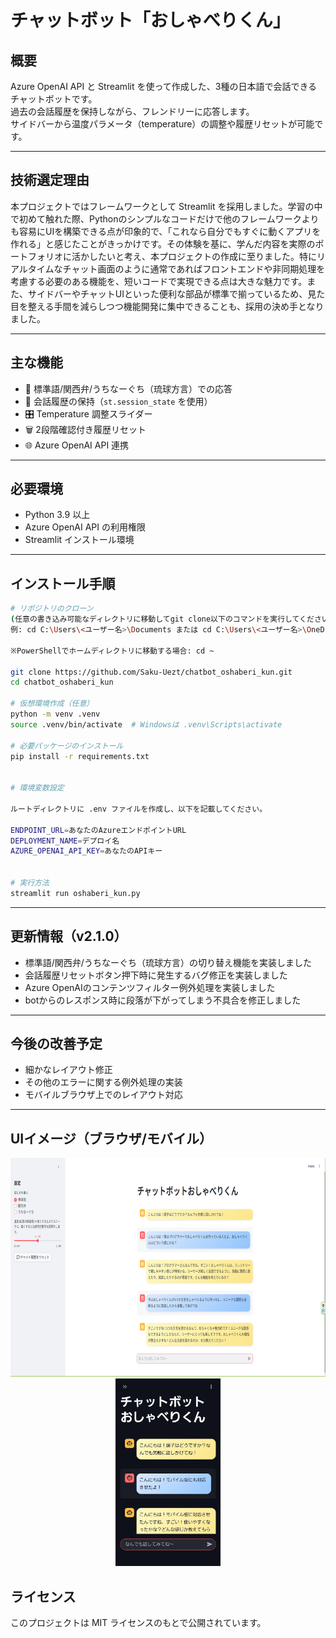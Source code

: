 # チャットボット「おしゃべりくん」

## 概要
Azure OpenAI API と Streamlit を使って作成した、3種の日本語で会話できるチャットボットです。  
過去の会話履歴を保持しながら、フレンドリーに応答します。  
サイドバーから温度パラメータ（temperature）の調整や履歴リセットが可能です。

---

## 技術選定理由
本プロジェクトではフレームワークとして Streamlit を採用しました。学習の中で初めて触れた際、Pythonのシンプルなコードだけで他のフレームワークよりも容易にUIを構築できる点が印象的で、「これなら自分でもすぐに動くアプリを作れる」と感じたことがきっかけです。その体験を基に、学んだ内容を実際のポートフォリオに活かしたいと考え、本プロジェクトの作成に至りました。特にリアルタイムなチャット画面のように通常であればフロントエンドや非同期処理を考慮する必要のある機能を、短いコードで実現できる点は大きな魅力です。また、サイドバーやチャットUIといった便利な部品が標準で揃っているため、見た目を整える手間を減らしつつ機能開発に集中できることも、採用の決め手となりました。

---

## 主な機能
- 💬 標準語/関西弁/うちなーぐち（琉球方言）での応答
- 🔄 会話履歴の保持（`st.session_state` を使用）
- 🎛 Temperature 調整スライダー
- 🗑 2段階確認付き履歴リセット
- 🌐 Azure OpenAI API 連携

---

## 必要環境
- Python 3.9 以上
- Azure OpenAI API の利用権限
- Streamlit インストール環境

---

## インストール手順

```bash
# リポジトリのクローン
(任意の書き込み可能なディレクトリに移動してgit clone以下のコマンドを実行してください)
例: cd C:\Users\<ユーザー名>\Documents または cd C:\Users\<ユーザー名>\OneDrive\デスクトップ (OneDrive使用時)

※PowerShellでホームディレクトリに移動する場合: cd ~

git clone https://github.com/Saku-Uezt/chatbot_oshaberi_kun.git
cd chatbot_oshaberi_kun

# 仮想環境作成（任意）
python -m venv .venv
source .venv/bin/activate  # Windowsは .venv\Scripts\activate

# 必要パッケージのインストール
pip install -r requirements.txt


# 環境変数設定

ルートディレクトリに .env ファイルを作成し、以下を記載してください。

ENDPOINT_URL=あなたのAzureエンドポイントURL
DEPLOYMENT_NAME=デプロイ名
AZURE_OPENAI_API_KEY=あなたのAPIキー


# 実行方法
streamlit run oshaberi_kun.py
```
---

## 更新情報（v2.1.0）
-  標準語/関西弁/うちなーぐち（琉球方言）の切り替え機能を実装しました
-  会話履歴リセットボタン押下時に発生するバグ修正を実装しました
-  Azure OpenAIのコンテンツフィルター例外処理を実装しました
-  botからのレスポンス時に段落が下がってしまう不具合を修正しました
---

## 今後の改善予定
-  細かなレイアウト修正
-  その他のエラーに関する例外処理の実装
-  モバイルブラウザ上でのレイアウト対応
---

## UIイメージ（ブラウザ/モバイル）
<p align="center">
  <img src="./images/UI_image.PNG" height="350px">
  <img src="./images/UI_mobile.jpg" height="300px">
</p>


## ライセンス
このプロジェクトは MIT ライセンスのもとで公開されています。
